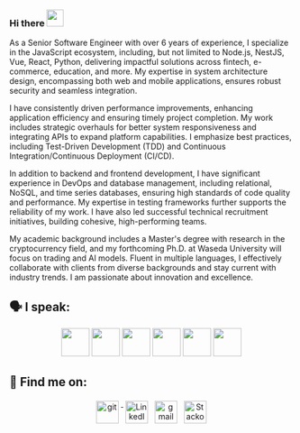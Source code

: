 ### Hi there <img src="https://raw.githubusercontent.com/MartinHeinz/MartinHeinz/master/wave.gif" width="30px">

  As a Senior Software Engineer with over 6 years of experience, I specialize in the JavaScript ecosystem, including, but not limited to Node.js, NestJS, Vue, React, Python, delivering impactful solutions across fintech, e-commerce, education, and more. My expertise in system architecture design, encompassing both web and mobile applications, ensures robust security and seamless integration.

I have consistently driven performance improvements, enhancing application efficiency and ensuring timely project completion. My work includes strategic overhauls for better system responsiveness and integrating APIs to expand platform capabilities. I emphasize best practices, including Test-Driven Development (TDD) and Continuous Integration/Continuous Deployment (CI/CD).

In addition to backend and frontend development, I have significant experience in DevOps and database management, including relational, NoSQL, and time series databases, ensuring high standards of code quality and performance. My expertise in testing frameworks further supports the reliability of my work. I have also led successful technical recruitment initiatives, building cohesive, high-performing teams.

My academic background includes a Master's degree with research in the cryptocurrency field, and my forthcoming Ph.D. at Waseda University will focus on trading and AI models. Fluent in multiple languages, I effectively collaborate with clients from diverse backgrounds and stay current with industry trends. I am passionate about innovation and excellence.
<br>

## 🗣 I speak:
<p align="center">
    <img height="50" src="https://user-images.githubusercontent.com/26689874/112869126-dae3f500-90cd-11eb-9e17-573321041c17.png">
    <img height="50" src="https://user-images.githubusercontent.com/26689874/112869283-049d1c00-90ce-11eb-85a0-b02a11f5bd0b.png">
    <img height="50" src="https://user-images.githubusercontent.com/26689874/112869343-1a124600-90ce-11eb-80c1-fe238ad60916.png">
    <img height="50" src="https://user-images.githubusercontent.com/26689874/112869390-28606200-90ce-11eb-87af-0b477313e2a7.png">
    <img height="50" src="https://user-images.githubusercontent.com/26689874/112869441-37dfab00-90ce-11eb-8d91-a240ad3aebff.png">
    <img height="50" src="https://user-images.githubusercontent.com/26689874/112869464-3f9f4f80-90ce-11eb-857b-cc5e4b04e1d6.png">
</p>
  
## 🔎 Find me on:
<p align="center">
 <a href="https://github.com/GaoFan98" target="_blank" rel="noopener noreferrer"> <img src="https://img.shields.io/badge/GitHub-100000?style=for-the-badge&logo=github&logoColor=white" alt="git" height="40" style="vertical-align:top; margin:4px"> </a>
 <a href="https://www.linkedin.com/in/vagif-aghayev-270298/" target="_blank" rel="noopener noreferrer"> <img src="https://img.shields.io/badge/LinkedIn-0077B5?style=for-the-badge&logo=linkedin&logoColor=white" alt="LinkedIn" height="40" style="vertical-align:top; margin:4px"></a>
 <a href="mailto:vagifaghayev270298@gmail.com"> <img src="https://img.shields.io/badge/Gmail-D14836?style=for-the-badge&logo=gmail&logoColor=white" alt="gmail" height="40" style="vertical-align:top; margin:4px"></a>
<a href="https://stackoverflow.com/users/8301456/gaofan" target="_blank" rel="noopener noreferrer"> <img src="https://img.shields.io/badge/Stack_Overflow-FE7A16?style=for-the-badge&logo=stack-overflow&logoColor=white" alt="Stackoverflow" height="40" style="vertical-align:top; margin:4px"></a>
</p>
